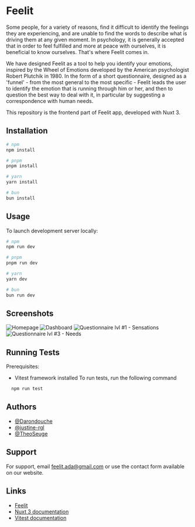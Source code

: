 # Feelit

Some people, for a variety of reasons, find it difficult to identify the feelings they are experiencing, and are unable to find the words to describe what is driving them at any given moment. In psychology, it is generally accepted that in order to feel fulfilled and more at peace with ourselves, it is beneficial to know ourselves. That's where Feelit comes in. 

We have designed Feelit as a tool to help you identify your emotions, inspired by the Wheel of Emotions developed by the American psychologist Robert Plutchik in 1980. In the form of a short questionnaire, designed as a 'funnel' - from the most general to the most specific - Feelit leads the user to identify the emotion that is running through him or her, and then to question the best way to deal with it, in particular by suggesting a correspondence with human needs. 

This repository is the frontend part of Feelit app, developed with Nuxt 3.


## Installation


```bash
# npm
npm install

# pnpm
pnpm install

# yarn
yarn install

# bun
bun install
```
    
## Usage

To launch development server locally:

```bash
# npm
npm run dev

# pnpm
pnpm run dev

# yarn
yarn dev

# bun
bun run dev
```

## Screenshots

![Homepage](https://github.com/FeelitApp/Feelit-Front/assets/115532914/389ea11b-7f1a-4845-b25e-6feb88fbcc4b)
![Dashboard](https://github.com/FeelitApp/Feelit-Front/assets/115532914/10ed4aa6-8b6d-4d77-afa6-ea4d32678eca)
![Questionnaire lvl #1 - Sensations](https://github.com/FeelitApp/Feelit-Front/assets/115532914/375c6a2f-801c-4cc8-9165-f7950f8fefae)
![Questionnaire lvl #3 - Needs](https://github.com/FeelitApp/Feelit-Front/assets/115532914/aee46678-15dc-48c7-a7c5-c62a9b742472)


## Running Tests

Prerequisites:
- Vitest framework installed
To run tests, run the following command

```bash
  npm run test
```


## Authors

- [@Darondouche](https://github.com/Darondouche)
- [@justine-rgl](https://github.com/justine-rgl)
- [@TheoSeuge](https://github.com/TheoSeuge)


## Support

For support, email feelit.ada@gmail.com or use the contact form available on our website.


## Links

- [Feelit](https://feelit-app.com/)
- [Nuxt 3 documentation](https://nuxt.com/docs/getting-started/introduction)
- [Vitest documentation](https://vitest.dev/guide/)
